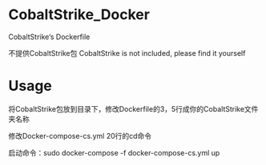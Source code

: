 # CobaltStrike_Docker
CobaltStrike‘s Dockerfile

不提供CobaltStrike包
CobaltStrike is not included, please find it yourself

# Usage

将CobaltStrike包放到目录下，修改Dockerfile的3，5行成你的CobaltStrike文件夹名称

修改Docker-compose-cs.yml 20行的cd命令

启动命令：sudo docker-compose -f docker-compose-cs.yml up
